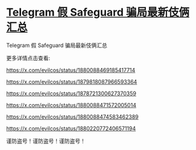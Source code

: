 # [Telegram 假 Safeguard 骗局最新伎俩汇总](https://github.com/jaaleng/jaaleng.github.io/issues/141)

Telegram 假 Safeguard 骗局最新伎俩汇总

更多详情点击查看:

https://x.com/evilcos/status/1880088469185417714

https://x.com/evilcos/status/1879818087966593364

https://x.com/evilcos/status/1878721300627370359

https://x.com/evilcos/status/1880088471572005014

https://x.com/evilcos/status/1880088474583462389

https://x.com/evilcos/status/1880220772406571194


谨防盗号！谨防盗号！谨防盗号！
